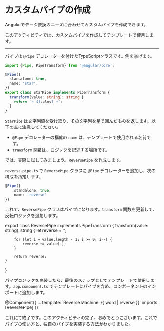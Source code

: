 # カスタムパイプの作成

Angularでデータ変換のニーズに合わせてカスタムパイプを作成できます。

このアクティビティでは、カスタムパイプを作成してテンプレートで使用します。

<hr>

パイプは `@Pipe` デコレーターを付けたTypeScriptクラスです。例を挙げます。

```ts
import {Pipe, PipeTransform} from '@angular/core';

@Pipe({
  standalone: true,
  name: 'star',
})
export class StarPipe implements PipeTransform {
  transform(value: string): string {
    return `⭐️ ${value} ⭐️`;
  }
}
```

`StarPipe` は文字列値を受け取り、その文字列を星で囲んだものを返します。以下の点に注意してください。

- `@Pipe` デコレーターの構成の `name` は、テンプレートで使用される名前です。
- `transform` 関数は、ロジックを記述する場所です。

では、実際に試してみましょう。`ReversePipe` を作成します。

<docs-workflow>

<docs-step title="`ReversePipe` の作成">

`reverse.pipe.ts` で `ReversePipe` クラスに `@Pipe` デコレーターを追加し、次の構成を指定します。

```ts
@Pipe({
    standalone: true,
    name: 'reverse'
})
```

</docs-step>

<docs-step title="`transform` 関数の実装">

これで、`ReversePipe` クラスはパイプになります。`transform` 関数を更新して、反転ロジックを追加します。

<docs-code language="ts" highlight="[3,4,5,6,7,8,9]">
export class ReversePipe implements PipeTransform {
    transform(value: string): string {
        let reverse = '';

        for (let i = value.length - 1; i >= 0; i--) {
            reverse += value[i];
        }

        return reverse;
    }

}
</docs-code>

</docs-step>

<docs-step title="テンプレートで `ReversePipe` を使用する"></docs-step>
パイプロジックを実装したら、最後のステップとしてテンプレートで使用します。`app.component.ts` でテンプレートにパイプを含め、コンポーネントのインポートに追加します。

<docs-code language="angular-ts" highlight="[3,4]">
@Component({
    ...
    template: `Reverse Machine: {{ word | reverse }}`
    imports: [ReversePipe]
})
</docs-code>

</docs-workflow>

これにて終了です。このアクティビティの完了、おめでとうございます。これでパイプの使い方と、独自のパイプを実装する方法がわかりました。
